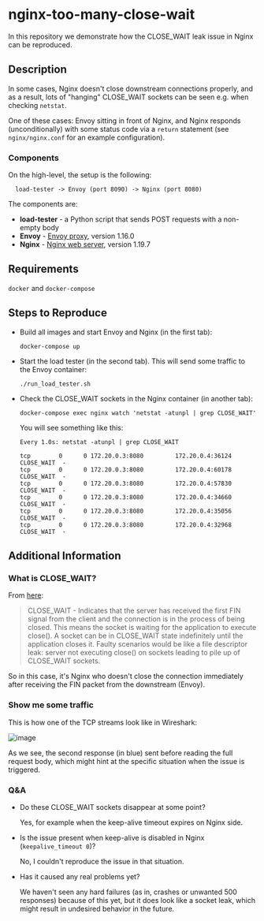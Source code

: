# nginx-too-many-close-wait

In this repository we demonstrate how the CLOSE_WAIT leak issue in Nginx can be reproduced.

## Description

In some cases, Nginx doesn't close downstream connections properly, and as a result, lots of "hanging" CLOSE_WAIT sockets can be seen e.g. when checking `netstat`.

One of these cases: Envoy sitting in front of Nginx, and Nginx responds (unconditionally) with some status code via a `return` statement (see `nginx/nginx.conf` for an example configuration).

### Components

On the high-level, the setup is the following:

      load-tester -> Envoy (port 8090) -> Nginx (port 8080)

The components are:

* **load-tester** - a Python script that sends POST requests with a non-empty body
* **Envoy** - [Envoy proxy](https://www.envoyproxy.io/), version 1.16.0
* **Nginx** - [Nginx web server](https://nginx.org/), version 1.19.7

## Requirements

`docker` and `docker-compose`

## Steps to Reproduce

- Build all images and start Envoy and Nginx (in the first tab):

      docker-compose up

- Start the load tester (in the second tab). This will send some traffic to the Envoy container:

      ./run_load_tester.sh

- Check the CLOSE_WAIT sockets in the Nginx container (in another tab):

      docker-compose exec nginx watch 'netstat -atunpl | grep CLOSE_WAIT'
      
  You will see something like this:
  
  ```
  Every 1.0s: netstat -atunpl | grep CLOSE_WAIT                                                                                                                                                                               

  tcp        0      0 172.20.0.3:8080         172.20.0.4:36124        CLOSE_WAIT  -
  tcp        0      0 172.20.0.3:8080         172.20.0.4:60178        CLOSE_WAIT  -
  tcp        0      0 172.20.0.3:8080         172.20.0.4:57830        CLOSE_WAIT  -
  tcp        0      0 172.20.0.3:8080         172.20.0.4:34660        CLOSE_WAIT  -
  tcp        0      0 172.20.0.3:8080         172.20.0.4:35056        CLOSE_WAIT  -
  tcp        0      0 172.20.0.3:8080         172.20.0.4:32968        CLOSE_WAIT  -
  ```
  
  
## Additional Information

### What is CLOSE_WAIT?

From [here](https://blog.cloudflare.com/this-is-strictly-a-violation-of-the-tcp-specification/):


> CLOSE_WAIT - Indicates that the server has received the first FIN signal from the client and the connection is in the process of being closed. This means the socket is waiting for the application to execute close(). A socket can be in CLOSE_WAIT state indefinitely until the application closes it. Faulty scenarios would be like a file descriptor leak: server not executing close() on sockets leading to pile up of CLOSE_WAIT sockets.

So in this case, it's Nginx who doesn't close the connection immediately after receiving the FIN packet from the downstream (Envoy).

### Show me some traffic

This is how one of the TCP streams look like in Wireshark:

![image](https://user-images.githubusercontent.com/1120468/110104729-d286eb80-7da7-11eb-89ca-59ac78cbe023.png)


As we see, the second response (in blue) sent before reading the full request body, which might hint at the specific situation when the issue is triggered.

### Q&A

* Do these CLOSE_WAIT sockets disappear at some point?

  Yes, for example when the keep-alive timeout expires on Nginx side.


* Is the issue present when keep-alive is disabled in Nginx (`keepalive_timeout 0`)?

  No, I couldn't reproduce the issue in that situation.
  
  
* Has it caused any real problems yet?

  We haven't seen any hard failures (as in, crashes or unwanted 500 responses) because of this yet, but it does look like a socket leak, which might result in undesired behavior in the future.
  
  
  
  
  



